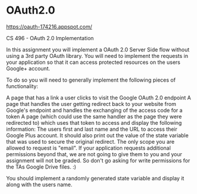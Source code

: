 # OAuth2.0

https://oauth-174216.appspot.com/

CS 496 - OAuth 2.0 Implementation

In this assignment you will implement a OAuth 2.0 Server Side flow without using a 3rd party OAuth library. You will need to implement the requests in your application so that it can access protected resources on the users Google+ account.

To do so you will need to generally implement the following pieces of functionality:

A page that has a link a user clicks to visit the Google OAuth 2.0 endpoint
A page that handles the user getting redirect back to your website from Google's endpoint and handles the exchanging of the access code for a token
A page (which could use the same handler as the page they were redirected to) which uses that token to access and display  the following information: The users first and last name and the URL to access their Google Plus account. It should also print out the value of the state variable that was used to secure the original redirect.
The only scope you are allowed to request is "email". If your application requests additional permissions beyond that, we are not going to give them to you and your assignment will not be graded. So don't go asking for write permissions for the TAs Google Drive files. :)

You should implement a randomly generated state variable and display it along with the users name.
